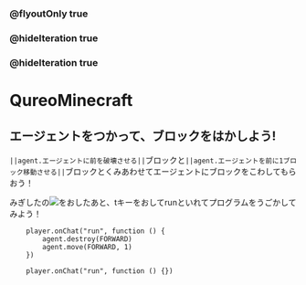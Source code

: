 ### @flyoutOnly true
### @hideIteration true
### @hideIteration true
# QureoMinecraft

## エージェントをつかって、ブロックをはかしよう!

``||agent.エージェントに前を破壊させる||``ブロックと``||agent.エージェントを前に1ブロック移動させる||``ブロックとくみあわせてエージェントにブロックをこわしてもらおう！

みぎしたの![](https://raw.githubusercontent.com/camp-minecraft/TechkidsCampTutorial/master/images/playbutton.png)をおしたあと、tキーをおしてrunといれてプログラムをうごかしてみよう！

```ghost
    player.onChat("run", function () {
        agent.destroy(FORWARD)
        agent.move(FORWARD, 1)
    })
```

```template
    player.onChat("run", function () {})
```